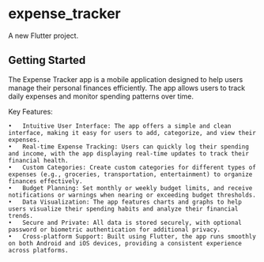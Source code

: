 # expense_tracker

A new Flutter project.

## Getting Started

The Expense Tracker app is a mobile application designed to help users manage their personal finances efficiently. The app allows users to track daily expenses and monitor spending patterns over time.

Key Features:

	•	Intuitive User Interface: The app offers a simple and clean interface, making it easy for users to add, categorize, and view their expenses.
	•	Real-time Expense Tracking: Users can quickly log their spending and income, with the app displaying real-time updates to track their financial health.
	•	Custom Categories: Create custom categories for different types of expenses (e.g., groceries, transportation, entertainment) to organize finances effectively.
	•	Budget Planning: Set monthly or weekly budget limits, and receive notifications or warnings when nearing or exceeding budget thresholds.
	•	Data Visualization: The app features charts and graphs to help users visualize their spending habits and analyze their financial trends.
	•	Secure and Private: All data is stored securely, with optional password or biometric authentication for additional privacy.
	•	Cross-platform Support: Built using Flutter, the app runs smoothly on both Android and iOS devices, providing a consistent experience across platforms.

